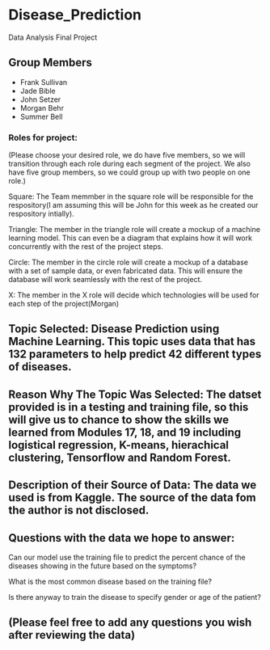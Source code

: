 # Disease_Prediction
Data Analysis Final Project

## Group Members
* Frank Sullivan
* Jade Bible
* John Setzer
* Morgan Behr 
* Summer Bell


### Roles for project:
(Please choose your desired role, we do have five members, so we will transition through each role during each segment of the project. We also have five group members, so we could group up with two people on one role.)

Square: The Team memmber in the square role will be responsible for the respository(I am assuming this will be John for this week as he created our respository intially).

Triangle: The member in the triangle role will create a mockup of a machine learning model. This can even be a diagram that explains how it will work concurrently with the rest of the project steps.

Circle: The member in the circle role will create a mockup of a database with a set of sample data, or even fabricated data. This will ensure the database will work seamlessly with the rest of the project.

X: The member in the X role will decide which technologies will be used for each step of the project(Morgan)

## Topic Selected: Disease Prediction using Machine Learning. This topic uses data that has 132 parameters to help predict 42 different types of diseases. 

## Reason Why The Topic Was Selected: The datset provided is in a testing and training file, so this will give us to chance to show the skills we learned from Modules 17, 18, and 19 including logistical regression,  K-means, hierachical clustering, Tensorflow and Random Forest.
## Description of their Source of Data: The data we used is from Kaggle. The source of the data fom the author is not disclosed. 

## Questions with the data we hope to answer:

Can our model use the training file to predict the percent chance of the diseases showing in the future based on the symptoms?

What is the most common disease based on the training file?

Is there anyway to train the disease to specify gender or age of the patient?

## (Please feel free to add any questions you wish after reviewing the data)


